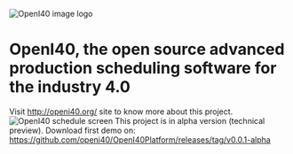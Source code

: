![OpenI40 image logo](http://openi40.org/wp-content/uploads/2021/01/Color-logo-no-background.png)
# OpenI40, the open source advanced production scheduling software for the industry 4.0
Visit http://openi40.org/ site to know more about this project.
![OpenI40 schedule screen](http://openi40.org/wp-content/uploads/2022/06/resources-gantt.png)
This project is in alpha version (technical preview). 
Download first demo on: https://github.com/openi40/OpenI40Platform/releases/tag/v0.0.1-alpha
